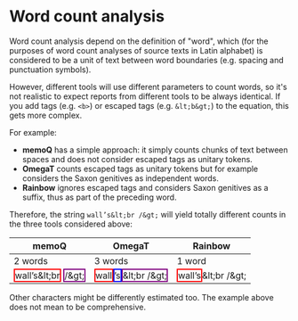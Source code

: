 # Word count analysis

Word count analysis depend on the definition of "word", which (for the purposes of word count analyses of source texts in Latin alphabet) is considered to be a unit of text between word boundaries (e.g. spacing and punctuation symbols). 

However, different tools will use different parameters to count words, so it's not realistic to expect reports from different tools to be always identical. If you add tags (e.g. `<b>`) or escaped tags (e.g. `&lt;b&gt;`) to the equation, this gets more complex. 

For example:

  * **memoQ** has a simple approach: it simply counts chunks of text between spaces and does not consider escaped tags as unitary tokens.
  * **OmegaT** counts escaped tags as unitary tokens but for example considers the Saxon genitives as independent words.
  * **Rainbow** ignores escaped tags and considers Saxon genitives as a suffix, thus as part of the preceding word.

Therefore, the string `wall’s&lt;br /&gt;` will yield totally different counts in the three tools considered above:

| memoQ                | OmegaT               | Rainbow                   |
|---|---|---| 
| 2 words              | 3 words              | 1 word                    |
| <span style="border:2px solid red;">wall’s&amp;lt;br</span> <span style="border:2px solid purple;">/&amp;gt;</span> |  <span style="border:2px solid red;">wall</span><span style="border:2px solid blue;">’s</span><span style="border:2px solid purple;">&amp;lt;br /&amp;gt;</span> |  <span style="border:2px solid red;">wall’s</span>&amp;lt;br /&amp;gt; | 

Other characters might be differently estimated too. The example above does not mean to be comprehensive. 

